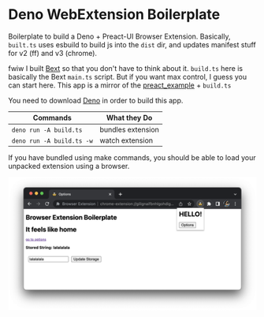 # Deno WebExtension Boilerplate

Boilerplate to build a Deno + Preact-UI Browser Extension. Basically, `built.ts`
uses esbuild to build js into the `dist` dir, and updates manifest stuff for v2
(ff) and v3 (chrome).

fwiw I built [Bext](https://github.com/bpevs/bext) so that you don't have to
think about it. `build.ts` here is basically the Bext `main.ts` script. But if
you want max control, I guess you can start here. This app is a mirror of the
[preact_example](https://github.com/bpevs/bext/tree/main/examples/preact_app) +
`build.ts`

You need to download [Deno](https://deno.land/) in order to build this app.

| Commands                  | What they Do      |
| ------------------------- | ----------------- |
| `deno run -A build.ts`    | bundles extension |
| `deno run -A build.ts -w` | watch extension   |

If you have bundled using make commands, you should be able to load your
unpacked extension using a browser.

![Options + Popup Page](./screenshots/options.png)
